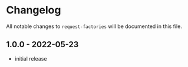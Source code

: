 # Changelog

All notable changes to `request-factories` will be documented in this file.

## 1.0.0 - 2022-05-23

- initial release
